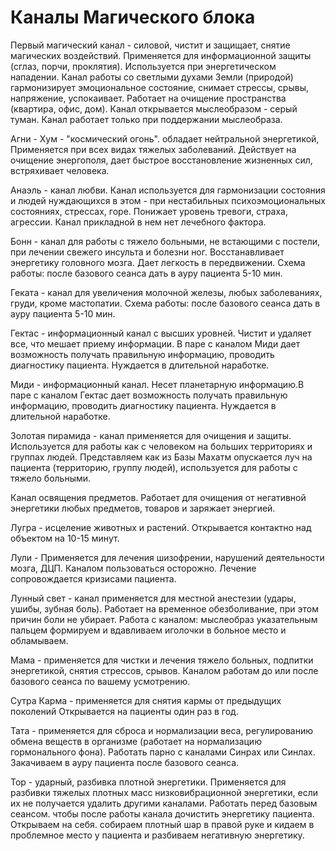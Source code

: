 # Каналы Магического блока

Первый магический канал - силовой, чистит и защищает, снятие магических воздействий. Применяется для информационной защиты \(сглаз, порчи, проклятия\). Используется при энергетическом нападении. Канал работы со светлыми духами Земли \(природой\) гармонизирует эмоциональное состояние, снимает стрессы, срывы, напряжение, успокаивает. Работает на очищение пространства \(квартира, офис, дом\). Канал открывается мыслеобразом - серый туман. Канал работает только при поддержании мыслеобраза. 

Агни - Хум - "космический огонь". обладает нейтральной энергетикой, Применяется при всех видах тяжелых заболеваний. Действует на очищение энергополя, дает быстрое восстановление жизненных сил, встряхивает человека.

Анаэль  - канал любви. Канал используется для гармонизации состояния и людей нуждающихся в этом - при нестабильных психоэмоциональных состояниях, стрессах, горе. Понижает уровень тревоги, страха, агрессии. Канал прикладной в нем нет лечебного фактора.

Бонн - канал для работы с тяжело больными, не встающими с постели, при лечении свежего инсульта и болезни ног. Восстанавливает энергетику головного мозга. Дает легкость в передвижении. Схема работы: после базового сеанса дать в ауру пациента 5-10 мин.

Геката - канал для увеличения молочной железы, любых заболеваниях, груди, кроме мастопатии. Схема работы: после базового сеанса дать в ауру пациента 5-10 мин.

Гектас - информационный канал с высших уровней. Чистит и удаляет все, что мешает приему информации. В паре с каналом Миди дает возможность получать правильную информацию, проводить диагностику пациента. Нуждается в длительной наработке. 

Миди - информационный канал. Несет планетарную информацию.В паре с каналом Гектас дает возможность получать правильную информацию, проводить диагностику пациента. Нуждается в длительной наработке.

Золотая пирамида  - канал применяется для очищения и защиты. Используется для работы как с человеком на больших территориях и группах людей.  Представляем как из Базы Махатм опускается луч на пациента \(территорию, группу людей\), используется для работы с тяжело больными. 

Канал освящения предметов. Работает для очищения от негативной энергетики любых предметов, товаров и заряжает энергией.  

Лугра - исцеление животных и растений. Открывается контактно над объектом на 10-15 минут.

Лули - Применяется для лечения шизофрении, нарушений деятельности мозга, ДЦП. Каналом пользоваться осторожно. Лечение сопровождается кризисами пациента. 

Лунный свет - канал применяется для местной анестезии \(удары, ушибы, зубная боль\). Работает на временное обезболивание, при этом причин боли не убирает. Работа с каналом: мыслеобраз указательным пальцем формируем и вдавливаем иголочки в больное место и обламываем. 

Мама - применяется для чистки и лечения тяжело больных, подпитки энергетикой, снятия стрессов, срывов. Каналом работам до или после базового сеанса по вашему усмотрению.

Сутра Карма - применяется для снятия кармы от предыдущих поколений Открывается на пациенты один раз в год.  

Тата - применяется для сброса и нормализации веса, регулированию обмена веществ в организме \(работает на нормализацию гормонального фона\). Работать парно с каналами Синрах или Синлах. Закачиваем в ауру пациента после базового сеанса.

Тор - ударный, разбивка плотной энергетики. Применяется для разбивки тяжелых плотных масс низковибрационной энергетики, если их не получается удалить другими каналами. Работать перед базовым сеансом. чтобы после работы канала дочистить энергетику пациента. Открываем на себя. собираем плотный шар в правой руке и кидаем в проблемное место у пациента и разбиваем негативную энергетику.

